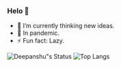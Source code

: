 ### Helo 👋

- 🔭 I’m currently thinking new ideas.        
- 🌱 In pandemic.
- ⚡ Fun fact: Lazy.

![Deepanshu"s Status](https://github-readme-stats.vercel.app/api?username=devblin&show_icons=true&hide_border=true)
![Top Langs](https://github-readme-stats.vercel.app/api/top-langs/?username=devblin&layout=compact&hide=tsql,hack&langs_count=9&hide_border=true)
